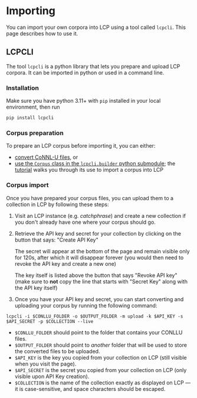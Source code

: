 # Importing

You can import your own corpora into LCP using a tool called `lcpcli`. This page describes how to use it.

## LCPCLI

The tool `lcpcli` is a python library that lets you prepare and upload LCP corpora. It can be imported in python or used in a command line.

### Installation

Make sure you have python 3.11+ with `pip` installed in your local environment, then run

```bash
pip install lcpcli
```

### Corpus preparation

To prepare an LCP corpus before importing it, you can either:

 - [convert CoNNL-U files](import_conllu.md), or
 - [use the `Corpus` class in the `lcpcli.builder` python submodule](builder.md); the [tutorial](import_tutorial_part1.md) walks you through its use to import a corpus into LCP

### Corpus import

Once you have prepared your corpus files, you can upload them to a collection in LCP by following these steps:

1. Visit an LCP instance (e.g. _catchphrase_) and create a new collection if you don't already have one where your corpus should go.

2. Retrieve the API key and secret for your collection by clicking on the button that says: "Create API Key"

    The secret will appear at the bottom of the page and remain visible only for 120s, after which it will disappear forever (you would then need to revoke the API key and create a new one)
    
    The key itself is listed above the button that says "Revoke API key" (make sure to **not** copy the line that starts with "Secret Key" along with the API key itself)

3. Once you have your API key and secret, you can start converting and uploading your corpus by running the following command:

```
lcpcli -i $CONLLU_FOLDER -o $OUTPUT_FOLDER -m upload -k $API_KEY -s $API_SECRET -p $COLLECTION --live
```

- `$CONLLU_FOLDER` should point to the folder that contains your CONLLU files.
- `$OUTPUT_FOLDER` should point to *another* folder that will be used to store the converted files to be uploaded.
- `$API_KEY` is the key you copied from your collection on LCP (still visible when you visit the page).
- `$API_SECRET` is the secret you copied from your collection on LCP (only visible upon API Key creation).
- `$COLLECTION` is the name of the collection exactly as displayed on LCP — it is case-sensitive, and space characters should be escaped.

